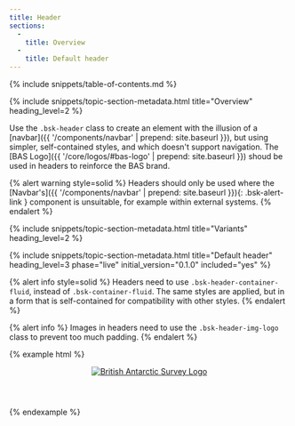 ```yaml
---
title: Header
sections:
  -
    title: Overview
  -
    title: Default header
---
```


{% include snippets/table-of-contents.md %}

{% include snippets/topic-section-metadata.html
  title="Overview"
  heading_level=2
%}

Use the `.bsk-header` class to create an element with the illusion of a
[navbar]({{ '/components/navbar' | prepend: site.baseurl }}), but using simpler, self-contained styles, and which
doesn't support navigation. The [BAS Logo]({{ '/core/logos/#bas-logo' | prepend: site.baseurl }}) shoud be used in
headers to reinforce the BAS brand.

{% alert warning style=solid %}
Headers should only be used where the [Navbar's]({{ '/components/navbar' | prepend: site.baseurl }}){: .bsk-alert-link }
component is unsuitable, for example within external systems.
{% endalert %}

{% include snippets/topic-section-metadata.html
  title="Variants"
  heading_level=2
%}

{% include snippets/topic-section-metadata.html
  title="Default header"
  heading_level=3
  phase="live"
  initial_version="0.1.0"
  included="yes"
%}

{% alert info style=solid %}
Headers need to use `.bsk-header-container-fluid`, instead of `.bsk-container-fluid`. The same styles are applied, but
in a form that is self-contained for compatibility with other styles.
{% endalert %}

{% alert info %}
Images in headers need to use the `.bsk-header-img-logo` class to prevent too much padding.
{% endalert %}

{% example html %}
<header class="bsk-header bsk-header-default">
  <div class="bsk-header-container-fluid">
    <a href="#">
      <img class="bsk-header-img-logo" alt="British Antarctic Survey Logo" src="{% unless jekyll.environment == 'production' %}{{ site.bsk_cdn_base_staging }}{% else %}{{ site.bsk_cdn_base_production }}{% endunless %}/{% include snippets/bsk-version.html %}/img/logos-symbols/bas-logo-inverse-transparent-64.png">
    </a>
  </div>
</header>
{% endexample %}
